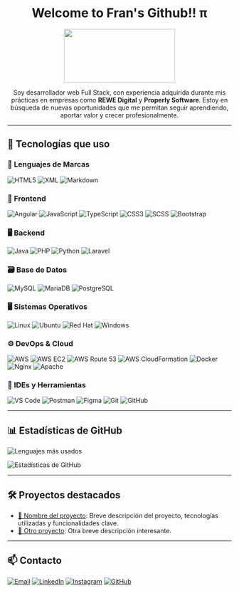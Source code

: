 <h1 align="center"> Welcome to Fran's Github!! &pi; </h1>

<p align="center">
  <a href="https://www.gitanimals.org/en_US?utm_medium=image&utm_source=FranciscoJavierCabelloRueda&utm_content=line">
    <img
      src="https://render.gitanimals.org/lines/FranciscoJavierCabelloRueda"
      width="250"
      height="120"
    />
  </a>
</p>

<p align="center">Soy desarrollador web Full Stack, con experiencia adquirida durante mis prácticas en empresas como <b>REWE Digital</b> y <b>Properly Software</b>. Estoy en búsqueda de nuevas oportunidades que me permitan seguir aprendiendo, aportar valor y crecer profesionalmente.</p>

---

## 🧠 Tecnologías que uso

### 📂 Lenguajes de Marcas
![HTML5](https://img.shields.io/badge/HTML5-E34F26?style=for-the-badge&logo=html5&logoColor=white)
![XML](https://img.shields.io/badge/XML-000?style=for-the-badge&logo=xml&logoColor=white)
![Markdown](https://img.shields.io/badge/Markdown-000000?style=for-the-badge&logo=markdown&logoColor=white)

### 🎨 Frontend
![Angular](https://img.shields.io/badge/Angular-DD0031?style=for-the-badge&logo=angular&logoColor=white)
![JavaScript](https://img.shields.io/badge/JavaScript-F7DF1E?style=for-the-badge&logo=javascript&logoColor=black)
![TypeScript](https://img.shields.io/badge/TypeScript-3178C6?style=for-the-badge&logo=typescript&logoColor=white)
![CSS3](https://img.shields.io/badge/CSS3-1572B6?style=for-the-badge&logo=css3&logoColor=white)
![SCSS](https://img.shields.io/badge/SCSS-CC6699?style=for-the-badge&logo=sass&logoColor=white)
![Bootstrap](https://img.shields.io/badge/Bootstrap-7952B3?style=for-the-badge&logo=bootstrap&logoColor=white)

### 🖥️ Backend

![Java](https://img.shields.io/badge/Java-007396?style=for-the-badge&logo=openjdk&logoColor=white)
![PHP](https://img.shields.io/badge/PHP-777BB4?style=for-the-badge&logo=php&logoColor=white)
![Python](https://img.shields.io/badge/Python-3776AB?style=for-the-badge&logo=python&logoColor=white)
![Laravel](https://img.shields.io/badge/Laravel-FF2D20?style=for-the-badge&logo=laravel&logoColor=white)

### 🗃️ Base de Datos
![MySQL](https://img.shields.io/badge/MySQL-4479A1?style=for-the-badge&logo=mysql&logoColor=white)
![MariaDB](https://img.shields.io/badge/MariaDB-003545?style=for-the-badge&logo=mariadb&logoColor=white)
![PostgreSQL](https://img.shields.io/badge/PostgreSQL-4169E1?style=for-the-badge&logo=postgresql&logoColor=white)

### 🖥️ Sistemas Operativos
![Linux](https://img.shields.io/badge/Linux-FCC624?style=for-the-badge&logo=linux&logoColor=black)
![Ubuntu](https://img.shields.io/badge/Ubuntu-E95420?style=for-the-badge&logo=ubuntu&logoColor=white)
![Red Hat](https://img.shields.io/badge/Red%20Hat-EE0000?style=for-the-badge&logo=redhat&logoColor=white)
![Windows](https://img.shields.io/badge/Windows-0078D6?style=for-the-badge&logo=windows&logoColor=white)

### ⚙️ DevOps & Cloud
![AWS](https://img.shields.io/badge/AWS-232F3E?style=for-the-badge&logo=amazonaws&logoColor=white)
![AWS EC2](https://img.shields.io/badge/AWS%20EC2-FF9900?style=for-the-badge&logo=amazon-ec2&logoColor=white)
![AWS Route 53](https://img.shields.io/badge/AWS%20Route%2053-232F3E?style=for-the-badge&logo=amazon-route-53&logoColor=white)
![AWS CloudFormation](https://img.shields.io/badge/AWS%20CloudFormation-5C9E31?style=for-the-badge&logo=aws-cloudformation&logoColor=white)
![Docker](https://img.shields.io/badge/Docker-2496ED?style=for-the-badge&logo=docker&logoColor=white)
![Nginx](https://img.shields.io/badge/Nginx-009639?style=for-the-badge&logo=nginx&logoColor=white)
![Apache](https://img.shields.io/badge/Apache-D22128?style=for-the-badge&logo=apache&logoColor=white)

### 🧰 IDEs y Herramientas
![VS Code](https://img.shields.io/badge/VS%20Code-007ACC?style=for-the-badge&logo=visual-studio-code&logoColor=white)
![Postman](https://img.shields.io/badge/Postman-FF6C37?style=for-the-badge&logo=postman&logoColor=white)
![Figma](https://img.shields.io/badge/Figma-F24E1E?style=for-the-badge&logo=figma&logoColor=white)
![Git](https://img.shields.io/badge/Git-F05032?style=for-the-badge&logo=git&logoColor=white)
![GitHub](https://img.shields.io/badge/GitHub-181717?style=for-the-badge&logo=github&logoColor=white)

---

## 📊 Estadísticas de GitHub

![Lenguajes más usados](https://github-readme-stats.vercel.app/api/top-langs/?username=FranciscoJavierCabelloRueda&layout=compact&hide_border=true&langs_count=8&theme=dark)

![Estadísticas de GitHub](https://github-readme-stats.vercel.app/api?username=FranciscoJavierCabelloRueda&show_icons=true&hide_border=true&count_private=true&include_all_commits=true&theme=dark)

---

## 🛠️ Proyectos destacados

- [🔗 Nombre del proyecto](https://github.com/FranciscoJavierCabelloRueda/nombre-del-repo): Breve descripción del proyecto, tecnologías utilizadas y funcionalidades clave.
- [🔗 Otro proyecto](https://github.com/FranciscoJavierCabelloRueda/otro-repo): Otra breve descripción interesante.

---

## 📫 Contacto

[![Email](https://img.shields.io/badge/Email-D14836?style=for-the-badge&logo=gmail&logoColor=white)](mailto:tuemail@franciscojaviercabellorueda@gmail.com)
[![LinkedIn](https://img.shields.io/badge/LinkedIn-0077B5?style=for-the-badge&logo=linkedin&logoColor=white)](https://linkedin.com/in/francisco-javier-cabello-rueda-46001030a/)
[![Instagram](https://img.shields.io/badge/Instagram-E4405F?style=for-the-badge&logo=instagram&logoColor=white)](https://instagram.com/fraanciscocr_)
[![GitHub](https://img.shields.io/badge/GitHub-181717?style=for-the-badge&logo=github&logoColor=white)](https://github.com/FranciscoJavierCabelloRueda)

